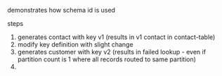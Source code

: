 demonstrates how schema id is used 


steps
1. generates contact with key v1 (results in v1 contact in contact-table)
2. modify key definition with slight change
3. generates customer with key v2 (results in failed lookup - even if partition count is 1 where all records routed to same partition)
4. 
